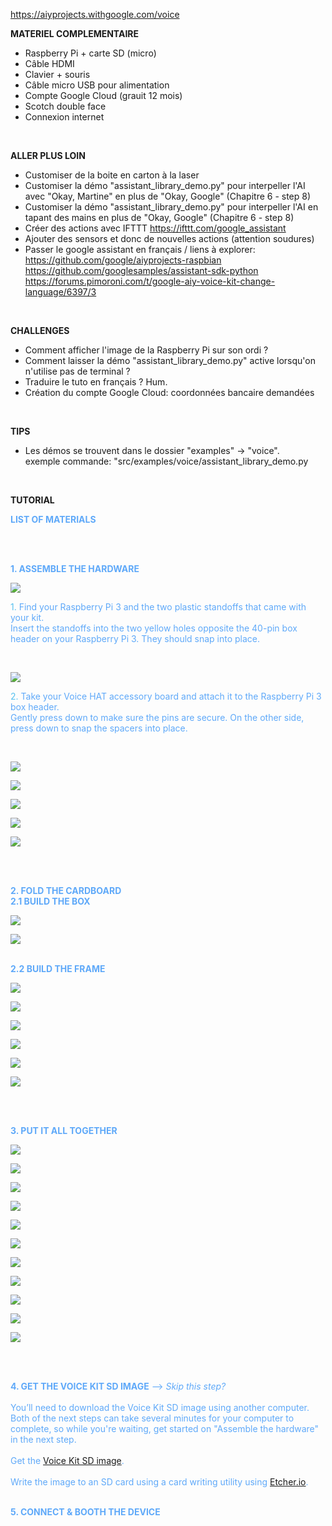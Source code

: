 https://aiyprojects.withgoogle.com/voice
<br>

<b>MATERIEL COMPLEMENTAIRE</b>
- Raspberry Pi + carte SD (micro)
- Câble HDMI
- Clavier + souris
- Câble micro USB pour alimentation
- Compte Google Cloud (grauit 12 mois)
- Scotch double face
- Connexion internet
<br>

<b>ALLER PLUS LOIN</b>
- Customiser de la boite en carton à la laser
- Customiser la démo "assistant_library_demo.py" pour interpeller l'AI avec "Okay, Martine" en plus de "Okay, Google" (Chapitre 6 - step 8)
- Customiser la démo "assistant_library_demo.py" pour interpeller l'AI en tapant des mains en plus de "Okay, Google" (Chapitre 6 - step 8)
- Créer des actions avec IFTTT https://ifttt.com/google_assistant
- Ajouter des sensors et donc de nouvelles actions (attention soudures)
- Passer le google assistant en français / liens à explorer:<br>
https://github.com/google/aiyprojects-raspbian
https://github.com/googlesamples/assistant-sdk-python
https://forums.pimoroni.com/t/google-aiy-voice-kit-change-language/6397/3
<br>

<b>CHALLENGES</b>
- Comment afficher l'image de la Raspberry Pi sur son ordi ?
- Comment laisser la démo "assistant_library_demo.py" active lorsqu'on n'utilise pas de terminal ?
- Traduire le tuto en français ? Hum.
- Création du compte Google Cloud: coordonnées bancaire demandées
<br>

<b>TIPS</b>
- Les démos se trouvent dans le dossier "examples" -> "voice".<br>
exemple commande: "src/examples/voice/assistant_library_demo.py
<br>

<b>TUTORIAL</b>

<b><font color="5fa9f9">LIST OF MATERIALS</b>

<br><br>


<b><font color="5fa9f9">1. ASSEMBLE THE HARDWARE</b>
<p align="left">
  <img src="https://aiyprojects.withgoogle.com/static/images/aiy-projects-voice/assembly/hardware-1.jpg"/>
</p>
<p align="left">
<font color="56c0ef">1.</font> Find your Raspberry Pi 3 and the two plastic standoffs that came with your kit.<br>Insert the standoffs into the two yellow holes opposite the 40-pin box header on your Raspberry Pi 3. They should snap into place.
</p><br>
<p align="left">
  <img src="https://aiyprojects.withgoogle.com/static/images/aiy-projects-voice/assembly/hardware-2.jpg"/>
</p>
<p align="left">
<font color="56c0ef">2.</font> Take your Voice HAT accessory board and attach it to the Raspberry Pi 3 box header.<br>Gently press down to make sure the pins are secure. On the other side, press down to snap the spacers into place.
</p><br>
<p align="left">
  <img src="https://aiyprojects.withgoogle.com/static/images/aiy-projects-voice/assembly/hardware-3.jpg"/>
</p>
<p align="left">
  <img src="https://aiyprojects.withgoogle.com/static/images/aiy-projects-voice/assembly/hardware-4.jpg"/>
</p>
<p align="left">
  <img src="https://aiyprojects.withgoogle.com/static/images/aiy-projects-voice/assembly/hardware-5.jpg"/>
</p>
<p align="left">
  <img src="https://aiyprojects.withgoogle.com/static/images/aiy-projects-voice/assembly/hardware-6.jpg"/>
</p>
<p align="left">
  <img src="https://aiyprojects.withgoogle.com/static/images/aiy-projects-voice/assembly/hardware-7.jpg"/>
</p>
<br><br>

<b><font color="5fa9f9">2. FOLD THE CARDBOARD<br></b>
<b>2.1 BUILD THE BOX</b>
<p align="left">
  <img src="https://aiyprojects.withgoogle.com/static/images/aiy-projects-voice/assembly/box-1.jpg"/>
</p>
<p align="left">
  <img src="https://aiyprojects.withgoogle.com/static/images/aiy-projects-voice/assembly/box-2.jpg"/>
</p>
<br>
<b>2.2 BUILD THE FRAME</b>
<p align="left">
  <img src="https://aiyprojects.withgoogle.com/static/images/aiy-projects-voice/assembly/frame-1.jpg"/>
</p>
<p align="left">
  <img src="https://aiyprojects.withgoogle.com/static/images/aiy-projects-voice/assembly/frame-2.jpg"/>
</p>
<p align="left">
  <img src="https://aiyprojects.withgoogle.com/static/images/aiy-projects-voice/assembly/frame-3.jpg"/>
</p>
<p align="left">
  <img src="https://aiyprojects.withgoogle.com/static/images/aiy-projects-voice/assembly/frame-4.jpg"/>
</p>
<p align="left">
  <img src="https://aiyprojects.withgoogle.com/static/images/aiy-projects-voice/assembly/frame-5.jpg"/>
</p>
<p align="left">
  <img src="https://aiyprojects.withgoogle.com/static/images/aiy-projects-voice/assembly/frame-6.jpg"/>
</p>
<br><br>


<b><font color="5fa9f9">3. PUT IT ALL TOGETHER</b>
<p align="left">
  <img src="https://aiyprojects.withgoogle.com/static/images/aiy-projects-voice/assembly/together-1.jpg"/>
</p>
<p align="left">
  <img src="https://aiyprojects.withgoogle.com/static/images/aiy-projects-voice/assembly/together-2.jpg"/>
</p>
<p align="left">
  <img src="https://aiyprojects.withgoogle.com/static/images/aiy-projects-voice/assembly/together-3.jpg"/>
</p>
<p align="left">
  <img src="https://aiyprojects.withgoogle.com/static/images/aiy-projects-voice/assembly/together-4.jpg"/>
</p>
<p align="left">
  <img src="https://aiyprojects.withgoogle.com/static/images/aiy-projects-voice/assembly/together-5.jpg"/>
</p>
<p align="left">
  <img src="https://aiyprojects.withgoogle.com/static/images/aiy-projects-voice/assembly/together-6.jpg"/>
</p>
<p align="left">
  <img src="https://aiyprojects.withgoogle.com/static/images/aiy-projects-voice/assembly/together-6-1.jpg"/>
</p>
<p align="left">
  <img src="https://aiyprojects.withgoogle.com/static/images/aiy-projects-voice/assembly/together-7.jpg"/>
</p>
<p align="left">
  <img src="https://aiyprojects.withgoogle.com/static/images/aiy-projects-voice/assembly/together-8.jpg"/>
</p>
<p align="left">
  <img src="https://aiyprojects.withgoogle.com/static/images/aiy-projects-voice/assembly/together-9.jpg"/>
</p>
<p align="left">
  <img src="https://aiyprojects.withgoogle.com/static/images/aiy-projects-voice/assembly/together-10.jpg"/>
</p>
<br><br>


<b><font color="5fa9f9">4. GET THE VOICE KIT SD IMAGE</b> --> <i>Skip this step?</i><br><br>
You’ll need to download the Voice Kit SD image using another computer. Both of the next steps can take several minutes for your computer to complete, so while you're waiting, get started on "Assemble the hardware" in the next step.
<br><br>
Get the <a href="https://dl.google.com/dl/aiyprojects/aiyprojects-latest.img.xz">Voice Kit SD image</a>.
<br><br>
Write the image to an SD card using a card writing utility using <a href="https://etcher.io/">Etcher.io</a>.
<br><br>


<b><font color="5fa9f9">5. CONNECT & BOOTH THE DEVICE

<br><br>
